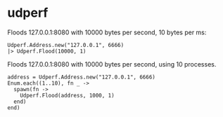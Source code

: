 # udperf

Floods 127.0.0.1:8080 with 10000 bytes per second, 10 bytes per ms:
```
Udperf.Address.new("127.0.0.1", 6666)
|> Udperf.Flood(10000, 1)
```

Floods 127.0.0.1:8080 with 10000 bytes per second, using 10 processes.
```
address = Udperf.Address.new("127.0.0.1", 6666)
Enum.each((1..10), fn _ -> 
  spawn(fn ->
    Udperf.Flood(address, 1000, 1)
  end)
end)

```

